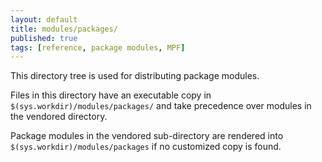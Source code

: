 ```yaml
---
layout: default
title: modules/packages/
published: true
tags: [reference, package modules, MPF]
---
```

This directory tree is used for distributing package modules.

Files in this directory have an executable copy in `$(sys.workdir)/modules/packages/` and take precedence over modules in the vendored directory.

Package modules in the vendored sub-directory are rendered into `$(sys.workdir)/modules/packages` if no customized copy is found.
